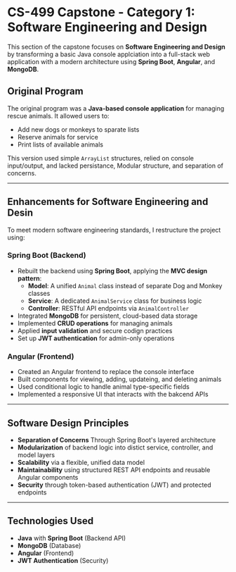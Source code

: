 # CS-499 Capstone - Category 1: Software Engineering and Design

This section of the capstone focuses on **Software Engineering and Design** by transforming a basic Java console applciation into a full-stack web application with a modern architecture using **Spring Boot**, **Angular**, and **MongoDB**.

## Original Program

The original program was a **Java-based console application** for managing rescue animals. It allowed users to:

- Add new dogs or monkeys to sparate lists
- Reserve animals for service
- Print lists of available animals

This version used simple `ArrayList` structures, relied on console input/output, and lacked persistance, Modular structure, and separation of concerns. 

---

## Enhancements for Software Engineering and Desin

To meet modern software engineering standards, I restructure the project using:

### Spring Boot (Backend)

- Rebuilt the backend using **Spring Boot**, applying the **MVC design pattern**:
    - **Model**: A unified `Animal` class instead of separate Dog and Monkey classes
    - **Service**: A dedicated `AnimalService` class for business logic
    - **Controller**: RESTful API endpoints via `AnimalController`
- Integrated **MongoDB** for persistent, cloud-based data storage
- Implemented **CRUD operations** for managing animals
- Applied **input validation** and secure codign practices
- Set up **JWT authentication** for admin-only operations

### Angular (Frontend)
- Created an Angular frontend to replace the console interface
- Built components for viewing, adding, updateing, and deleting animals
- Used conditional logic to handle animal type-specific fields
- Implemented a responsive UI that interacts with the bakcend APIs

---

## Software Design Principles 

- **Separation of Concerns** Through Spring Boot's layered architecture
- **Modularization** of backend logic into distict service, controller, and model layers
- **Scalability** via a flexible, unified data model
- **Maintainability** using structured REST API endpoints and reusable Angular components
- **Security** through token-based authentication (JWT) and protected endpoints

---

## Technologies Used

- **Java** with **Spring Boot** (Backend API)
- **MongoDB** (Database)
- **Angular** (Frontend)
- **JWT Authentication** (Security)
